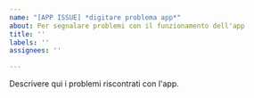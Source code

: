 ```yaml
---
name: "[APP ISSUE] *digitare problema app*"
about: Per segnalare problemi con il funzionamento dell'app
title: ''
labels: ''
assignees: ''

---
```


Descrivere qui i problemi riscontrati con l'app.
